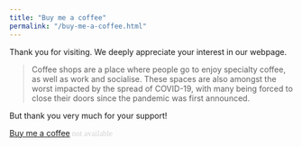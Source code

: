 ```yaml
---
title: "Buy me a coffee"
permalink: "/buy-me-a-coffee.html"
---
```

Thank you for visiting. We deeply appreciate your interest in our webpage.

> Coffee shops are a place where people go to enjoy specialty coffee, as well as work and socialise. These spaces are also amongst the worst impacted by the spread of COVID-19, with many being forced to close their doors since the pandemic was first announced.

But thank you very much for your support!

<a class="btn btn-gray" href="">Buy me a coffee</a><a style="font-family: 'Caruta'; color: lightgrey;"> not available</a>
